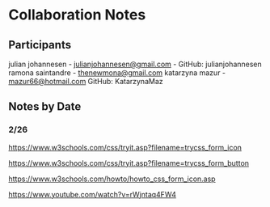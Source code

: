 # Collaboration Notes

## Participants
julian johannesen - julianjohannesen@gmail.com - GitHub: julianjohannesen
ramona saintandre - thenewmona@gmail.com
katarzyna mazur - mazur66@hotmail.com GitHub: KatarzynaMaz



## Notes by Date

### 2/26
https://www.w3schools.com/css/tryit.asp?filename=trycss_form_icon

https://www.w3schools.com/css/tryit.asp?filename=trycss_form_button

https://www.w3schools.com/howto/howto_css_form_icon.asp

https://www.youtube.com/watch?v=rWjntaq4FW4

